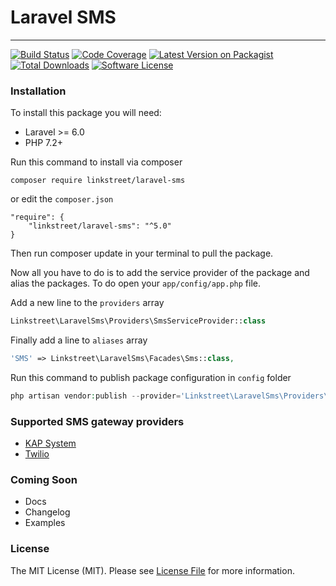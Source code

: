 # Laravel SMS
-------------

[![Build Status][ico-travis]][link-travis]
[![Code Coverage][ico-codecov]][link-codecov]
[![Latest Version on Packagist][ico-version]][link-packagist]
[![Total Downloads][ico-downloads]][link-downloads]
[![Software License][ico-license]](LICENSE)

### Installation

To install this package you will need:

 - Laravel >= 6.0
 - PHP 7.2+


Run this command to install via composer

```
composer require linkstreet/laravel-sms
```

or edit the `composer.json` 

```
"require": {
    "linkstreet/laravel-sms": "^5.0"
}
```

Then run composer update in your terminal to pull the package.

Now all you have to do is to add the service provider of the package and alias the packages. To do open your `app/config/app.php` file.

Add a new line to the `providers` array

```php
Linkstreet\LaravelSms\Providers\SmsServiceProvider::class
```

Finally add a line to `aliases` array

```php
'SMS' => Linkstreet\LaravelSms\Facades\Sms::class,
```

Run this command to publish package configuration in `config` folder

```php
php artisan vendor:publish --provider='Linkstreet\LaravelSms\Providers\SmsServiceProvider'
```


### Supported SMS gateway providers
 - [KAP System](https://kapsystem.com)
 - [Twilio](https://www.twilio.com/)


### Coming Soon
 - Docs
 - Changelog
 - Examples


### License

The MIT License (MIT). Please see [License File](LICENSE) for more information.

[ico-travis]: https://travis-ci.org/linkstreet/laravel-sms.svg?branch=master
[ico-codecov]: https://codecov.io/github/linkstreet/laravel-sms/coverage.svg?branch=master
[ico-version]: https://poser.pugx.org/linkstreet/laravel-sms/v/stable
[ico-downloads]: https://poser.pugx.org/linkstreet/laravel-sms/downloads
[ico-license]: https://poser.pugx.org/linkstreet/laravel-sms/license

[link-travis]: https://travis-ci.org/linkstreet/laravel-sms
[link-codecov]: https://codecov.io/github/linkstreet/laravel-sms?branch=master
[link-packagist]: https://packagist.org/packages/linkstreet/laravel-sms
[link-downloads]: https://packagist.org/packages/linkstreet/laravel-sms
[link-license]: LICENSE
